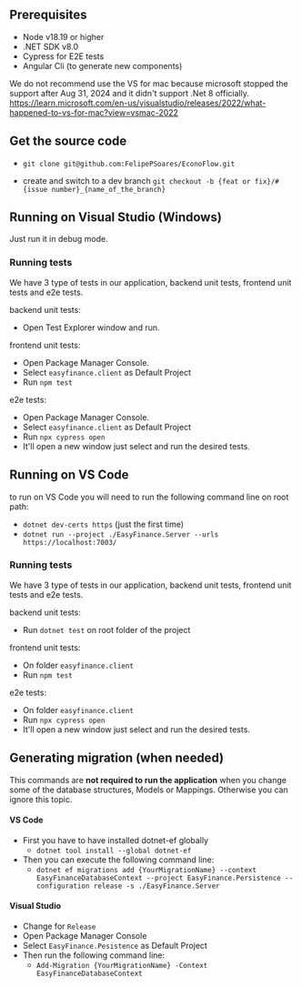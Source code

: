 ## Prerequisites 

* Node v18.19 or higher
* .NET SDK v8.0
* Cypress for E2E tests
* Angular Cli (to generate new components)

We do not recommend use the VS for mac because microsoft stopped the support after Aug 31, 2024	and it didn't support .Net 8 officially.
https://learn.microsoft.com/en-us/visualstudio/releases/2022/what-happened-to-vs-for-mac?view=vsmac-2022

### 

## Get the source code
*  `git clone git@github.com:FelipePSoares/EconoFlow.git`

* create and switch to a dev branch `git checkout -b {feat or fix}/#{issue number}_{name_of_the_branch}`

## Running on Visual Studio (Windows)
Just run it in debug mode.

### Running tests
We have 3 type of tests in our application, backend unit tests, frontend unit tests and e2e tests.

backend unit tests:
* Open Test Explorer window and run. 

frontend unit tests:
* Open Package Manager Console.
* Select `easyfinance.client` as Default Project
* Run `npm test`

e2e tests:
* Open Package Manager Console.
* Select `easyfinance.client` as Default Project
* Run `npx cypress open`
* It'll open a new window just select and run the desired tests.

## Running on VS Code
to run on VS Code you will need to run the following command line on root path:
* `dotnet dev-certs https` (just the first time)
* `dotnet run --project ./EasyFinance.Server --urls https://localhost:7003/`

### Running tests
We have 3 type of tests in our application, backend unit tests, frontend unit tests and e2e tests.

backend unit tests:
* Run `dotnet test` on root folder of the project

frontend unit tests:
* On folder `easyfinance.client`
* Run `npm test`

e2e tests:
* On folder `easyfinance.client`
* Run `npx cypress open`
* It'll open a new window just select and run the desired tests.

## Generating migration (when needed)
This commands are **not required to run the application** when you change some of the database structures, Models or Mappings. Otherwise you can ignore this topic.

#### VS Code
* First you have to have installed dotnet-ef globally
    * `dotnet tool install --global dotnet-ef`
* Then you can execute the following command line:
	* `dotnet ef migrations add {YourMigrationName} --context EasyFinanceDatabaseContext --project EasyFinance.Persistence --configuration release -s ./EasyFinance.Server`

#### Visual Studio
* Change for `Release`
* Open Package Manager Console
* Select `EasyFinance.Pesistence` as Default Project
* Then run the following command line:
	* `Add-Migration {YourMigrationName} -Context EasyFinanceDatabaseContext`
